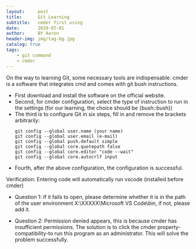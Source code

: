 ```yaml
---
layout:     post
title:      Git Learning
subtitle:   cmder first using
date:       2020-07-01
author:     BY Aaron
header-img: img/tag-bg.jpg
catalog: true
tags:
    - git command
    - cmder
---
```



On the way to learning Git, some necessary tools are indispensable. cmder is a software that integrates cmd and comes with git bush instructions.

* First download and install the software on the official website.
* Second, for cmder configuration, select the type of instruction to run in the settings (for our learning, the choice should be {bush::bush})
* The third is to configure Git in six steps, fill in and remove the brackets arbitrarily:
    ```
    git config --global user.name (your name)
    git config --global user.email (e-mail)
    git config --global push.default simple
    git config --global core.quotepath false
    git config --global core.editor "code --wait"
    git config --global core.autocrlf input
    ```
* Fourth, after the above configuration, the configuration is successful.
  
Verification: Entering code will automatically run vscode (installed before cmder)
* Question 1: If it fails to open, please determine whether it is in the path of the user environment
X:\XXXXX\Microsoft VS Code\bin, if not, please add it.

* Question 2: Permission denied appears, this is because cmder has insufficient permissions. The solution is to click the cmder property-compatibility-to run this program as an administrator. This will solve the problem successfully.
